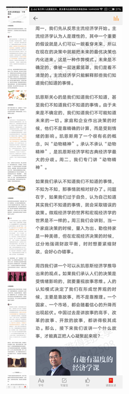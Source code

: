 ![](../../images/2017年06月/HF0605本周大局观复盘｜下周预告.jpg)
![](../../images/2017年06月/HF0605本周大局观复盘｜下周预告2.jpg)
